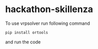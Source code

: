 # hackathon-skillenza

To use vrpsolver run following command

```
pip install ortools
```
and run the code
